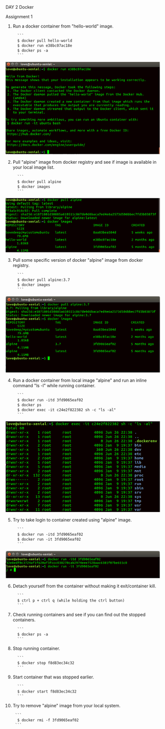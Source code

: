 DAY 2 Docker

Assignment 1
1. Run a docker container from "hello-world" image. 

         ```
         $ docker pull hello-world
         $ docker run e38bc07ac18e
         $ docker ps -a
         ```
         
![HELLO_WORLD](https://github.com/lovedeepsh/Docker_Assignment/blob/master/Docker-day2-images/hello-world-container.png)

2. Pull "alpine" image from docker registry and see if image is available in your local image list.

         ```
         $ docker pull alpine
         $ docker images
         ```
         
![ALPINE_IMAGE](https://github.com/lovedeepsh/Docker_Assignment/blob/master/Docker-day2-images/alpine-image.png)
 
3. Pull some specific version of docker "alpine" image from docker registry. 

         ```
         $ docker pull alpine:3.7
         $ docker images
         ```
         
![SPECIFIC_ALPINE](https://github.com/lovedeepsh/Docker_Assignment/blob/master/Docker-day2-images/alpine-3.7.png)


4. Run a docker container from local image "alpine" and run an inline command "ls -l" while running container. 

         ```
         $ docker run -itd 3fd9065eaf02
         $ docker ps 
         $ docker exec -it c24e2f822382 sh -c "ls -al"
         ```
         
![ALPINE_LS-L](https://github.com/lovedeepsh/Docker_Assignment/blob/master/Docker-day2-images/alpine-container-ls-al.png)

5. Try to take login to container created using "alpine" image.

         ``` 
         $ docker run -itd 3fd9065eaf02
         $ docker run -it 3fd9065eaf02
         ```
         
![ALPINE_LOGIN](https://github.com/lovedeepsh/Docker_Assignment/blob/master/Docker-day2-images/container-login.png)

6. Detach yourself from the container without making it exit/container kill.

         ``` 
         $ ctrl p + ctrl q (while holding the ctrl button)
         ```

7. Check running containers and see if you can find out the stopped containers.

         ``` 
         $ docker ps -a
         ```


8. Stop running container.

         ``` 
         $ docker stop f8d83ec34c32
         ```

9. Start container that was stopped earlier.

         ```
         $ docker start f8d83ec34c32
         ```
 
10. Try to remove "alpine" image from your local system.

         ``` 
          $ docker rmi -f 3fd9065eaf02
         ```
